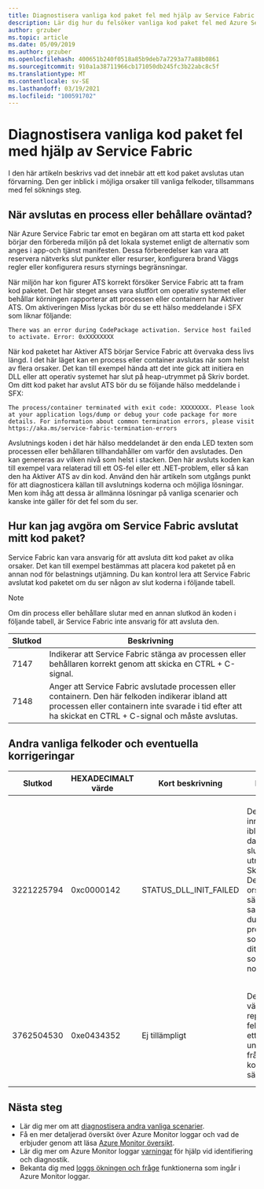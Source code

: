 ```yaml
---
title: Diagnostisera vanliga kod paket fel med hjälp av Service Fabric
description: Lär dig hur du felsöker vanliga kod paket fel med Azure Service Fabric
author: grzuber
ms.topic: article
ms.date: 05/09/2019
ms.author: grzuber
ms.openlocfilehash: 400651b240f0518a85b9deb7a7293a77a88b0861
ms.sourcegitcommit: 910a1a38711966cb171050db245fc3b22abc8c5f
ms.translationtype: MT
ms.contentlocale: sv-SE
ms.lasthandoff: 03/19/2021
ms.locfileid: "100591702"
---
```

# <a name="diagnose-common-code-package-errors-by-using-service-fabric"></a>Diagnostisera vanliga kod paket fel med hjälp av Service Fabric

I den här artikeln beskrivs vad det innebär att ett kod paket avslutas utan förvarning. Den ger inblick i möjliga orsaker till vanliga felkoder, tillsammans med fel söknings steg.

## <a name="when-does-a-process-or-container-terminate-unexpectedly"></a>När avslutas en process eller behållare oväntad?

När Azure Service Fabric tar emot en begäran om att starta ett kod paket börjar den förbereda miljön på det lokala systemet enligt de alternativ som anges i app-och tjänst manifesten. Dessa förberedelser kan vara att reservera nätverks slut punkter eller resurser, konfigurera brand Väggs regler eller konfigurera resurs styrnings begränsningar. 

När miljön har kon figurer ATS korrekt försöker Service Fabric att ta fram kod paketet. Det här steget anses vara slutfört om operativ systemet eller behållar körningen rapporterar att processen eller containern har Aktiver ATS. Om aktiveringen Miss lyckas bör du se ett hälso meddelande i SFX som liknar följande:

```
There was an error during CodePackage activation. Service host failed to activate. Error: 0xXXXXXXXX
```

När kod paketet har Aktiver ATS börjar Service Fabric att övervaka dess livs längd. I det här läget kan en process eller container avslutas när som helst av flera orsaker. Det kan till exempel hända att det inte gick att initiera en DLL eller att operativ systemet har slut på heap-utrymmet på Skriv bordet. Om ditt kod paket har avslut ATS bör du se följande hälso meddelande i SFX:

```
The process/container terminated with exit code: XXXXXXXX. Please look at your application logs/dump or debug your code package for more details. For information about common termination errors, please visit https://aka.ms/service-fabric-termination-errors
```

Avslutnings koden i det här hälso meddelandet är den enda LED texten som processen eller behållaren tillhandahåller om varför den avslutades. Den kan genereras av vilken nivå som helst i stacken. Den här avsluts koden kan till exempel vara relaterad till ett OS-fel eller ett .NET-problem, eller så kan den ha Aktiver ATS av din kod. Använd den här artikeln som utgångs punkt för att diagnosticera källan till avslutnings koderna och möjliga lösningar. Men kom ihåg att dessa är allmänna lösningar på vanliga scenarier och kanske inte gäller för det fel som du ser.

## <a name="how-can-i-tell-if-service-fabric-terminated-my-code-package"></a>Hur kan jag avgöra om Service Fabric avslutat mitt kod paket?

Service Fabric kan vara ansvarig för att avsluta ditt kod paket av olika orsaker. Det kan till exempel bestämmas att placera kod paketet på en annan nod för belastnings utjämning. Du kan kontrol lera att Service Fabric avslutat kod paketet om du ser någon av slut koderna i följande tabell.

>[!NOTE]
> Om din process eller behållare slutar med en annan slutkod än koden i följande tabell, är Service Fabric inte ansvarig för att avsluta den.

Slutkod | Beskrivning
--------- | -----------
7147 | Indikerar att Service Fabric stänga av processen eller behållaren korrekt genom att skicka en CTRL + C-signal.
7148 | Anger att Service Fabric avslutade processen eller containern. Den här felkoden indikerar ibland att processen eller containern inte svarade i tid efter att ha skickat en CTRL + C-signal och måste avslutas.


## <a name="other-common-error-codes-and-their-potential-fixes"></a>Andra vanliga felkoder och eventuella korrigeringar

Slutkod | HEXADECIMALT värde | Kort beskrivning | Rotorsak | Möjlig åtgärd
--------- | --------- | ----------------- | ---------- | -------------
3221225794 | 0xc0000142 | STATUS_DLL_INIT_FAILED | Det här felet innebär ibland att datorn har slut på heap-utrymmet på Skriv bordet. Den här orsaken är särskilt sannolik om du har flera processer som hör till ditt program som körs på noden. | Om programmet inte har skapats för att svara på CTRL + C-signaler kan du aktivera inställningen **EnableActivateNoWindow** i kluster manifestet. Att aktivera den här inställningen innebär att kod paketet körs utan ett GUI-fönster och inte får CTRL + C-signaler. Den här åtgärden minskar också mängden Skriv bords utrymme som varje process förbrukar. Om ditt kod paket måste ta emot CTRL + C-signaler kan du öka storleken på nodens Skriv bords heap.
3762504530 | 0xe0434352 | Ej tillämpligt | Det här värdet representerar felkoden för ett ohanterat undantag från hanterad kod (det vill säga .NET). | Den här avslutnings koden visar att ditt program utlöste ett undantag som inte hanteras och som avbröt processen. I det första steget när du avgör vad som utlöste det här felet kan du felsöka programmets loggar och dumpfiler.

## <a name="next-steps"></a>Nästa steg

* Lär dig mer om att [diagnostisera andra vanliga scenarier](service-fabric-diagnostics-common-scenarios.md).
* Få en mer detaljerad översikt över Azure Monitor loggar och vad de erbjuder genom att läsa [Azure Monitor översikt](../azure-monitor/overview.md).
* Lär dig mer om Azure Monitor loggar [varningar](../azure-monitor/alerts/alerts-overview.md) för hjälp vid identifiering och diagnostik.
* Bekanta dig med [loggs ökningen och fråge](../azure-monitor/logs/log-query-overview.md) funktionerna som ingår i Azure Monitor loggar.
